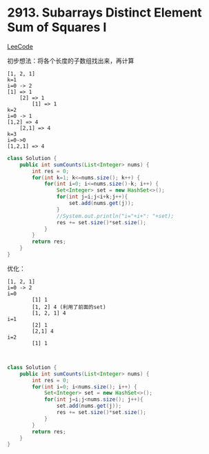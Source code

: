 # 2913. Subarrays Distinct Element Sum of Squares I
[LeeCode](https://leetcode.com/problems/subarrays-distinct-element-sum-of-squares-i/description/)

初步想法：将各个长度的子数组找出来，再计算
```
[1, 2, 1]
k=1
i=0 -> 2
[1] => 1
    [2] => 1
        [1] => 1
k=2
i=0 -> 1
[1,2] => 4
    [2,1] => 4
k=3
i=0->0
[1,2,1] => 4
```
```java
class Solution {
    public int sumCounts(List<Integer> nums) {
        int res = 0;
        for(int k=1; k<=nums.size(); k++) {
            for(int i=0; i<=nums.size()-k; i++) {
                Set<Integer> set = new HashSet<>();
                for(int j=i;j<i+k;j++){
                    set.add(nums.get(j));
                }
                //System.out.println("i="+i+": "+set);
                res += set.size()*set.size();
            }
        }
        return res;
    }
}
```

优化：
```
[1, 2, 1]
i=0 -> 2
i=0
        [1] 1
        [1, 2] 4 (利用了前面的set)
        [1, 2, 1] 4
i=1
        [2] 1
        [2,1] 4
i=2
        [1] 1
```
```java


class Solution {
    public int sumCounts(List<Integer> nums) {
        int res = 0;
        for(int i=0; i<nums.size(); i++) {
            Set<Integer> set = new HashSet<>();
            for(int j=i;j<nums.size(); j++){
                set.add(nums.get(j));
                res += set.size()*set.size();
            }
        }
        return res;
    }
}
```